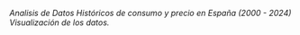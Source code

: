 <em> Analisis de Datos Históricos de consumo y precio en España (2000 - 2024)
Visualización de los datos. </em>
